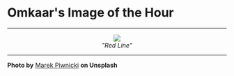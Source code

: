 # Omkaar's Image of the Hour

---

<div align="center">

<a href="https://unsplash.com/photos/a-person-admiring-the-sunset-over-mountains-YZFkznEvbPk">
  <img src="https://images.unsplash.com/photo-1749497683197-ae96f3cb92f4?crop=entropy&cs=tinysrgb&fit=max&fm=jpg&ixid=M3w3NjA2Nzh8MHwxfHJhbmRvbXx8fHx8fHx8fDE3NTQyMjYwMDB8&ixlib=rb-4.1.0&q=80&w=1080" style="max-width:100%; height:auto;">
</a>

<br>
<i>"Red Line"</i>

</div>

---

**Photo by** [Marek Piwnicki](https://unsplash.com/@marekpiwnicki) **on Unsplash**
